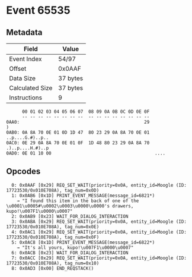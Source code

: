 # Event 65535

## Metadata

| Field           | Value    |
|-----------------|----------|
| Event Index     | 54/97    |
| Offset          | 0x0AAF   |
| Data Size       | 37 bytes |
| Calculated Size | 37 bytes |
| Instructions    | 9        |

```
      00 01 02 03 04 05 06 07  08 09 0A 0B 0C 0D 0E 0F
      -- -- -- -- -- -- -- --  -- -- -- -- -- -- -- --
0AA0:                                               29                 )
0AB0: 0A 8A 70 0E 01 0D 1D 47  80 23 29 0A 8A 70 0E 01  ..p....G.#)..p..
0AC0: 0E 29 0A 8A 70 0E 01 0F  1D 48 80 23 29 0A 8A 70  .)..p....H.#)..p
0AD0: 0E 01 10 00                                       ....            
```

## Opcodes

```
  0: 0x0AAF [0x29] REQ_SET_WAIT(priority=0x0A, entity_id=Moogle (ID: 17723530/0x010E708A), tag_num=0x0D)
  1: 0x0AB6 [0x1D] PRINT_EVENT_MESSAGE(message_id=6821*)
    → "I found this item in the back of one of the \u0001\u0005#\u0002\u0003\u0000\u0000's drawers, kupo!\u007F1\u0000\u0007"
  2: 0x0AB9 [0x23] WAIT_FOR_DIALOG_INTERACTION
  3: 0x0ABA [0x29] REQ_SET_WAIT(priority=0x0A, entity_id=Moogle (ID: 17723530/0x010E708A), tag_num=0x0E)
  4: 0x0AC1 [0x29] REQ_SET_WAIT(priority=0x0A, entity_id=Moogle (ID: 17723530/0x010E708A), tag_num=0x0F)
  5: 0x0AC8 [0x1D] PRINT_EVENT_MESSAGE(message_id=6822*)
    → "It's all yours, kupo!\u007F1\u0000\u0007"
  6: 0x0ACB [0x23] WAIT_FOR_DIALOG_INTERACTION
  7: 0x0ACC [0x29] REQ_SET_WAIT(priority=0x0A, entity_id=Moogle (ID: 17723530/0x010E708A), tag_num=0x10)
  8: 0x0AD3 [0x00] END_REQSTACK()
```
